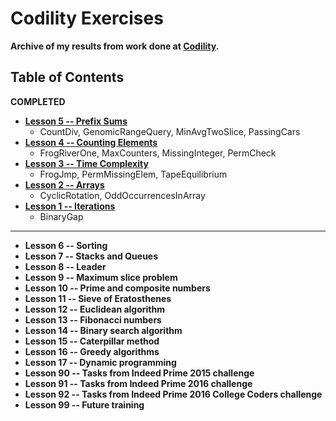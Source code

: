 # Codility Exercises

**Archive of my results from work done at [Codility](https://app.codility.com/programmers/lessons/).**

## Table of Contents
**COMPLETED**

+ **[Lesson 5 -- Prefix Sums](./lesson5)**
    - CountDiv, GenomicRangeQuery, MinAvgTwoSlice, PassingCars
+ **[Lesson 4 -- Counting Elements](./lesson4)**
    - FrogRiverOne, MaxCounters, MissingInteger, PermCheck
+ **[Lesson 3 -- Time Complexity](./lesson3)**
    - FrogJmp, PermMissingElem, TapeEquilibrium
+ **[Lesson 2 -- Arrays](./lesson2)**
    - CyclicRotation, OddOccurrencesInArray
+ **[Lesson 1 -- Iterations](./lesson1)**
    - BinaryGap

---

- **Lesson 6 -- Sorting**
- **Lesson 7 -- Stacks and Queues**
- **Lesson 8 -- Leader**
- **Lesson 9 -- Maximum slice problem**
- **Lesson 10 -- Prime and composite numbers**
- **Lesson 11 -- Sieve of Eratosthenes**
- **Lesson 12 -- Euclidean algorithm**
- **Lesson 13 -- Fibonacci numbers**
- **Lesson 14 -- Binary search algorithm**
- **Lesson 15 -- Caterpillar method**
- **Lesson 16 -- Greedy algorithms**
- **Lesson 17 -- Dynamic programming**
- **Lesson 90 -- Tasks from Indeed Prime 2015 challenge**
- **Lesson 91 -- Tasks from Indeed Prime 2016 challenge**
- **Lesson 92 -- Tasks from Indeed Prime 2016 College Coders challenge**
- **Lesson 99 -- Future training**